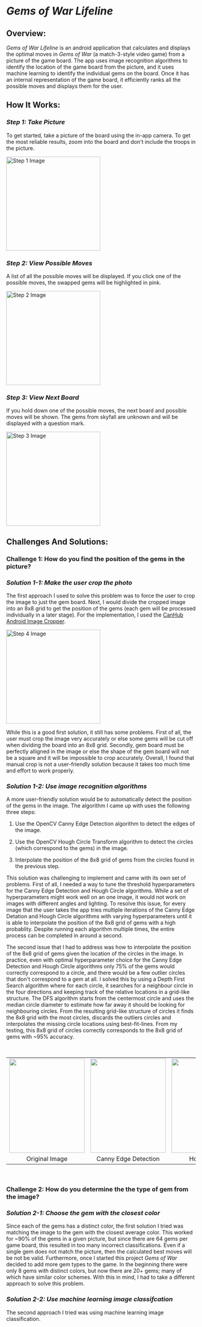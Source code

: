 # ***Gems of War Lifeline***

## **Overview:**
*Gems of War Lifeline* is an android application that calculates and displays the optimal moves in *Gems of War*  (a match-3-style video game) from a picture of the game board. The app uses image recognition algorithms to identify the location of the game board from the picture, and it uses machine learning to identify the individual gems on the board. Once it has an internal representation of the game board, it efficiently ranks all the possible moves and displays them for the user.

## **How It Works:**
### *Step 1: Take Picture*
To get started, take a picture of the board using the in-app camera. To get the most reliable results, zoom into the board and don't include the troops in the picture.
 
<img src="app/src/main/res/drawable-v24/tutorial_image_1.png" alt="Step 1 Image" width="250"/>

<br/>

### *Step 2: View Possible Moves*
A list of all the possible moves will be displayed. If you click one of the possible moves, the swapped gems will be highlighted in pink.

<img src="app/src/main/res/drawable-v24/tutorial_image_2.png" alt="Step 2 Image" width="250"/>

<br/>


### *Step 3: View Next Board*
If you hold down one of the possible moves, the next board and possible moves will be shown. The gems from skyfall are unknown and will be displayed with a question mark.

<img src="app/src/main/res/drawable-v24/tutorial_image_3.png" alt="Step 3 Image" width="250"/>

<br/>

## **Challenges And Solutions:**

### **Challenge 1: How do you find the position of the gems in the picture?**

### *Solution 1-1: Make the user crop the photo*
The first approach I used to solve this problem was to force the user to crop the image to just the gem board. Next, I would divide the cropped image into an 8x8 grid to get the position of the gems (each gem will be processed individually in a later stage). For the implementation, I used the [CanHub Android Image Cropper](https://github.com/CanHub/Android-Image-Cropper).

<img src="app/src/main/res/drawable/tutorial_image_4.png" alt="Step 4 Image" width="250"/>

While this is a good first solution, it still has some problems. First of all, the user must crop the image very accurately or else some gems will be cut off when dividing the board into an 8x8 grid. Secondly, gem board must be perfectly alligned in the image or else the shape of the gem board will not be a square and it will be impossible to crop accurately. Overall, I found that manual crop is not a user-friendly solution because it takes too much time and effort to work properly.

### *Solution 1-2: Use image recognition algorithms*
A more user-friendly solution would be to automatically detect the position of the gems in the image. The algorithm I came up with uses the following three steps:

1. Use the OpenCV Canny Edge Detection algorithm to detect the edges of the image.

2. Use the OpenCV Hough Circle Transform algorithm to detect the circles (which correspond to the gems) in the image.

3. Interpolate the position of the 8x8 grid of gems from the circles found in the previous step.

This solution was challenging to implement and came with its own set of problems. First of all, I needed a way to tune the threshold hyperparameters for the Canny Edge Detection and Hough Circle algorithms. While a set of hyperparameters might work well on an one image, it would not work on images with different angles and lighting. To resolve this issue, for every image that the user takes the app tries multiple iterations of the Canny Edge Detation and Hough Circle algorithms with varying hyperparameters until it is able to interpolate the position of the 8x8 grid of gems with a high probablity. Despite running each algorithm multiple times, the entire process can be completed in around a second.

The second issue that I had to address was how to interpolate the position of the 8x8 grid of gems given the location of the circles in the image. In practice, even with optimal hyperparameter choice for the Canny Edge Detection and Hough Circle algorithms only 75% of the gems would correctly correspond to a circle, and there would be a few outlier circles that don't correspond to a gem at all. I solved this by using a Depth First Search algorithm where for each circle, it searches for a neighbour circle in the four directions and keeping track of the relative locations in a grid-like structure. The DFS algorithm starts from the centermost circle and uses the median circle diameter to estimate how far away it should be looking for neighbouring circles. From the resulting grid-like structure of circles it finds the 8x8 grid with the most circles, discards the outliers circles and interpolates the missing circle locations using best-fit-lines. From my testing, this 8x8 grid of circles correctly corresponds to the 8x8 grid of gems with ~95% accuracy.

<br />

<table>
  <tr>
    <td> <img src="Readme_Images/Original.png" width="200" height="250"></td>
    <td><img src="Readme_Images/Edges.png" width="200" height="250"></td>
    <td><img src="Readme_Images/Circles_Without_Interpolation.png" width="200" height="250"></td>
    <td><img src="Readme_Images/Circles_With_Interpolation.png" width="200" height="250"></td>
   </tr> 
   <tr>
    <td align="center">Original Image</td>
    <td align="center">Canny Edge Detection</td>
    <td align="center">Hough Circles</td>
    <td align="center">Interpolated Result</td>
   </tr> 
</table>

<br />

### **Challenge 2: How do you determine the the type of gem from the image?**

### *Solution 2-1: Choose the gem with the closest color*
Since each of the gems has a distinct color, the first solution I tried was matching the image to the gem with the closest average color. This worked for ~90% of the gems in a given picture, but since there are 64 gems per game board, this resulted in too many incorrect classifications. Even if a single gem does not match the picture, then the calculated best moves will be not be valid. Furthermore, once I started this project *Gems of War* decided to add more gem types to the game. In the beginning there were only 8 gems with distinct colors, but now there are 20+ gems; many of which have similar color schemes. With this in mind, I had to take a different approach to solve this problem.  

### *Solution 2-2: Use machine learning image classifcation*
The second approach I tried was using machine learning image classification. 




